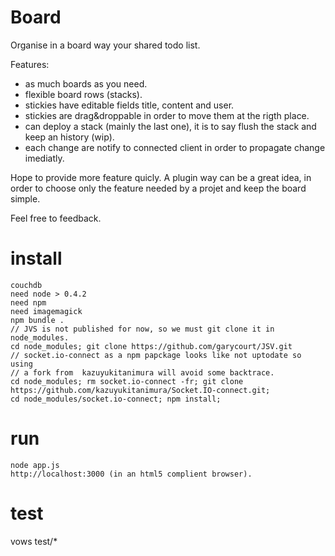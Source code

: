 # Board

Organise in a board way your shared todo list.

Features:

* as much boards as you need.
* flexible board rows (stacks).
* stickies have editable fields title, content and user.
* stickies are drag&droppable in order to move them at the rigth place.
* can deploy a stack (mainly the last one), it is to say flush the stack and keep an history (wip).
* each change are notify to connected client in order to propagate change imediatly.

Hope to provide more feature quicly. A plugin way can be a great idea, in order to choose only the feature needed by a projet and keep the board simple.

Feel free to feedback.

# install

    couchdb
    need node > 0.4.2
    need npm
    need imagemagick
    npm bundle .
    // JVS is not published for now, so we must git clone it in node_modules.
    cd node_modules; git clone https://github.com/garycourt/JSV.git
    // socket.io-connect as a npm papckage looks like not uptodate so using
    // a fork from  kazuyukitanimura will avoid some backtrace.
    cd node_modules; rm socket.io-connect -fr; git clone https://github.com/kazuyukitanimura/Socket.IO-connect.git;
    cd node_modules/socket.io-connect; npm install;

# run

    node app.js
    http://localhost:3000 (in an html5 complient browser).

# test

  vows test/*
